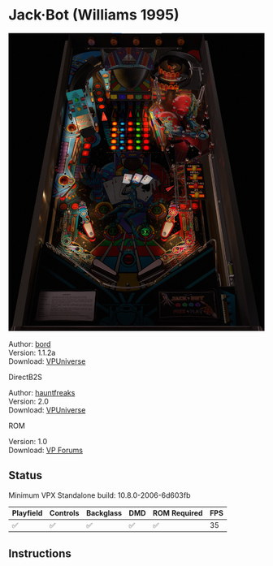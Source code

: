 # Jack·Bot (Williams 1995) 

![Table Preview](../../images/vpx-jackbot.jpg)
                 
Author: [bord](https://vpuniverse.com/profile/9265-bord/)  
Version: 1.1.2a  
Download: [VPUniverse](https://vpuniverse.com/files/file/7953-jack%c2%b7bot-williams-1995/)

DirectB2S

Author: [hauntfreaks](https://vpuniverse.com/profile/5216-hauntfreaks/)  
Version: 2.0  
Download: [VPUniverse](https://vpuniverse.com/files/file/18229-jack-bot-williams-1995-b2s-with-full-dmd/)

ROM

Version: 1.0  
Download: [VP Forums](https://www.vpforums.org/index.php?app=downloads&showfile=1268)

## Status 

Minimum VPX Standalone build: 10.8.0-2006-6d603fb

| Playfield | Controls | Backglass | DMD | ROM Required | FPS | 
|-----------|----------|-----------|-----|--------------|-----|
| :white_check_mark: | :white_check_mark: | :white_check_mark: | :white_check_mark: | :white_check_mark: | 35 |

## Instructions



